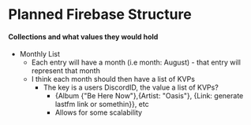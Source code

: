 # Planned Firebase Structure
#### Collections and what values they would hold
- Monthly List
    - Each entry will have a month (i.e month: August) - that entry will represent that month
    - I think each month should then have a list of KVPs 
       - The key is a users DiscordID, the value a list of KVPs?
            - {Album {"Be Here Now"},{Artist: "Oasis"}, {Link: generate lastfm link or somethin}}, etc
            - Allows for some scalability

